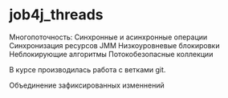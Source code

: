 # job4j_threads
Многопоточность:
Синхронные и асинхронные операции
Синхронизация ресурсов
JMM
Низкоуровневые блокировки
Неблокирующие алгоритмы
Потокобезопасные коллекции

В курсе производилась работа с ветками git.

Объединение зафиксированных изменнений